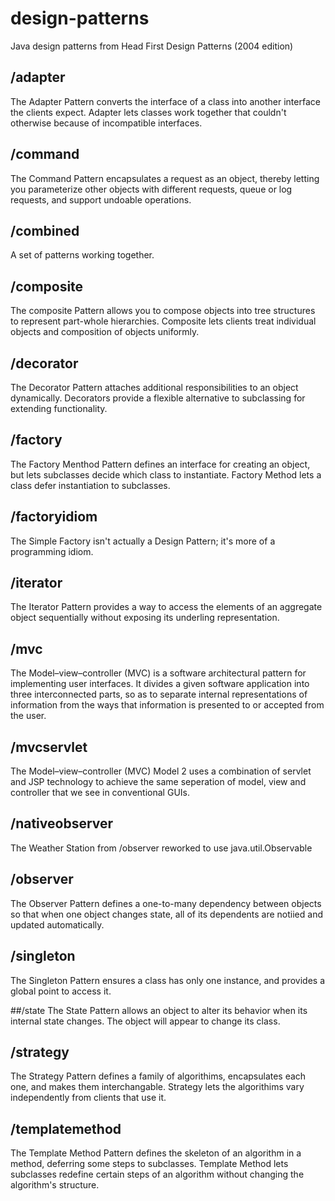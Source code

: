 design-patterns
===============
Java design patterns from Head First Design Patterns (2004 edition)

## /adapter
The Adapter Pattern converts the interface of a class into another interface the clients expect. Adapter lets classes work together that couldn't otherwise because of incompatible interfaces.

## /command

The Command Pattern encapsulates a request as an object, thereby letting you parameterize other objects with different requests, queue or log requests, and support undoable operations.

## /combined
A set of patterns working together.

## /composite
The composite Pattern allows you to compose objects into tree structures to represent part-whole hierarchies. Composite lets clients treat individual objects and composition of objects uniformly.

## /decorator
The Decorator Pattern attaches additional responsibilities to an object dynamically. Decorators provide a flexible alternative to subclassing for extending functionality. 

## /factory
The Factory Menthod Pattern defines an interface for creating an object, but lets subclasses decide which class to instantiate. Factory Method lets a class defer instantiation to subclasses.

## /factoryidiom
The Simple Factory isn't actually a Design Pattern; it's more of a programming idiom.

## /iterator
The Iterator Pattern provides a way to access the elements of an aggregate object sequentially without exposing its underling representation.

## /mvc
The Model–view–controller (MVC) is a software architectural pattern for implementing user interfaces. It divides a given software application into three interconnected parts, so as to separate internal representations of information from the ways that information is presented to or accepted from the user.

## /mvcservlet
The Model–view–controller (MVC) Model 2 uses a combination of servlet and JSP technology to achieve the same seperation of model, view and controller that we see in conventional GUIs.

## /nativeobserver
The Weather Station from /observer reworked to use java.util.Observable

## /observer
The Observer Pattern defines a one-to-many dependency between objects so that when one object changes state, all of its dependents are notiied and updated automatically.

## /singleton
The Singleton Pattern ensures a class has only one instance, and provides a global point to access it.

##/state
The State Pattern allows an object to alter its behavior when its internal state changes. The object will appear to change its class.

## /strategy
The Strategy Pattern defines a family of algorithims, encapsulates each one, and makes them interchangable. Strategy lets the algorithims vary independently from clients that use it.

## /templatemethod
The Template Method Pattern defines the skeleton of an algorithm in a method, deferring some steps to subclasses. Template Method lets subclasses redefine certain steps of an algorithm without changing the algorithm's structure.

